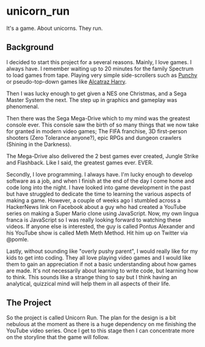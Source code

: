 # unicorn_run
It's a game. About unicorns. They run.


## Background
I decided to start this project for a several reasons. Mainly, I love games. I always have. I remember waiting up to 20 minutes for
the family Spectrum to load games from tape. Playing very simple side-scrollers such as [Punchy](http://www.worldofspectrum.org/infoseekid.cgi?id=0003939) or pseudo-top-down games like [Alcatraz Harry](http://www.worldofspectrum.org/infoseekid.cgi?id=0000137).

Then I was lucky enough to get given a NES one Christmas, and a Sega Master System the next. The step up in graphics and gameplay was phenomenal. 

Then there was the Sega Mega-Drive which to my mind was the greatest console ever. This console saw the birth of
so many things that we now take for granted in modern video games; The FIFA franchise, 3D first-person shooters (Zero Tolerance anyone?), epic RPGs and dungeon crawlers (Shining in the Darkness). 

The Mega-Drive also delivered the 2 best games ever created, Jungle Strike and Flashback. Like I said, the greatest games ever. EVER.

Secondly, I love programming. I always have. I'm lucky enough to develop software as a job, and when I finish at the end of the day I come home and code long into the night. I have looked into game development in the past but have struggled to dedicate the time to learning the various aspects of making a game. However, a couple of weeks ago I stumbled across a HackerNews link on Facebook about a guy who had created a YouTube series on making a Super Mario clone using JavaScript. Now, my own lingua franca is JavaScript so I was really looking forward to watching these videos. If anyone else is interested, the guy is called Pontus Alexander and his YouTube show is called Meth Meth Method. Hit him up on Twitter via @pomle.

Lastly, without sounding like "overly pushy parent", I would really like for my kids to get into coding. They all love playing video games and I would like them to gain an appreciation if not a basic understanding about how games are made. It's not necessarily about learning to write code, but learning how to think. This sounds like a strange thing to say but I think having an analytical, quizzical mind will help them in all aspects of their life.

## The Project
So the project is called Unicorn Run. The plan for the design is a bit nebulous at the moment as there is a huge dependency on
me finishing the YouTube video series. Once I get to this stage then I can concentrate more on the storyline that the game will follow.
